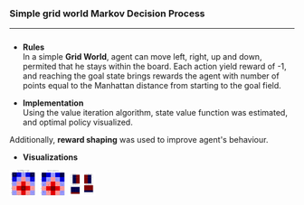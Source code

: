 ### Simple grid world Markov Decision Process
*** 

#####
* **Rules**  
In a simple **Grid World**, agent can move left, right, up and down, permited that he stays within the board. Each action yield reward of -1, and reaching the goal state brings rewards the agent with number of points equal to the Manhattan distance from starting to the goal field. 

* **Implementation**  
Using the value iteration algorithm, state value function was estimated, and optimal policy visualized.

Additionally, **reward shaping** was used to improve agent's behaviour. 

* **Visualizations**    
<img src="img/val_func.png" width="48">
<img src="img/policy.png" width="48">
<img src="img/reward_shaping.png" width="48">





